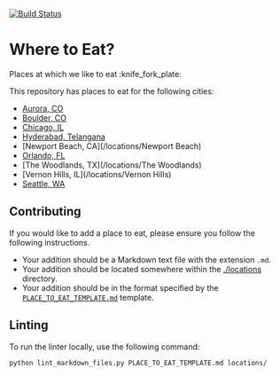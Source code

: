 [![Build Status](https://travis-ci.org/TheCognizantFoundry/places-to-eat.svg?branch=master)](https://travis-ci.org/TheCognizantFoundry/places-to-eat)

# Where to Eat?

Places at which we like to eat :knife_fork_plate:

This repository has places to eat for the following cities:

* [Aurora, CO](/locations/Aurora)
* [Boulder, CO](/locations/boulder)
* [Chicago, IL](/locations/Chicago)
* [Hyderabad, Telangana](/locations/Hyderabad)
* [Newport Beach, CA](/locations/Newport Beach)
* [Orlando, FL](/locations/Orlando)
* [The Woodlands, TX](/locations/The Woodlands)
* [Vernon Hills, IL](/locations/Vernon Hills)
* [Seattle, WA](/locations/Seattle)

## Contributing

If you would like to add a place to eat, please ensure you follow the following instructions.

* Your addition should be a Markdown text file with the extension `.md`.
* Your addition should be located somewhere within the
  [./locations](/locations/) directory.
* Your addition should be in the format specified by the
  [`PLACE_TO_EAT_TEMPLATE.md`](./PLACE_TO_EAT_TEMPLATE.md) template.

## Linting

To run the linter locally, use the following command:

  ```sh
  python lint_markdown_files.py PLACE_TO_EAT_TEMPLATE.md locations/
  ```
